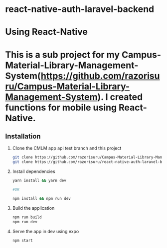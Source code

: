 # react-native-auth-laravel-backend

# Using React-Native

# This is a sub project for my Campus-Material-Library-Management-System(https://github.com/razorisuru/Campus-Material-Library-Management-System). I created functions for mobile using React-Native.

## Installation

1. Clone the CMLM app api test branch and this project
    ```bash
    git clone https://github.com/razorisuru/Campus-Material-Library-Management-System/tree/app-api-testing
    git clone https://github.com/razorisuru/react-native-auth-laravel-backend
    ```
2. Install dependencies

    ```bash
    yarn install && yarn dev

    #OR

    npm install && npm run dev
    ```

3. Build the application

    ```bash
    npm run build
    npm run dev
    ```


4. Serve the app in dev using expo

    ```bash
    npm start
    ```
